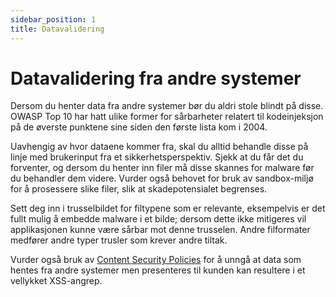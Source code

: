 ```yaml
---
sidebar_position: 1
title: Datavalidering
---
```

# Datavalidering fra andre systemer
Dersom du henter data fra andre systemer bør du aldri stole blindt på disse. OWASP Top 10 har hatt ulike former for sårbarheter relatert til kodeinjeksjon på de øverste punktene sine siden den første lista kom i 2004. 

Uavhengig av hvor dataene kommer fra, skal du alltid behandle disse på linje med brukerinput fra et sikkerhetsperspektiv. Sjekk at du får det du forventer, og dersom du henter inn filer må disse skannes for malware før du behandler dem videre. Vurder også behovet for bruk av sandbox-miljø for å prosessere slike filer, slik at skadepotensialet begrenses. 

Sett deg inn i trusselbildet for filtypene som er relevante, eksempelvis er det fullt mulig å embedde malware i et bilde; dersom dette ikke mitigeres vil applikasjonen kunne være sårbar mot denne trusselen. Andre filformater medfører andre typer trusler som krever andre tiltak. 

Vurder også bruk av [Content Security Policies](https://en.wikipedia.org/wiki/Content_Security_Policy) for å unngå at data som hentes fra andre systemer men presenteres til kunden kan resultere i et vellykket XSS-angrep.

